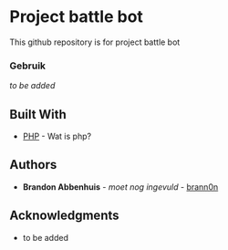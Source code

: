 # Project battle bot
This github repository is for project battle bot

### Gebruik

*to be added*

## Built With

* [PHP](https://php.net) - Wat is php?

## Authors

* **Brandon Abbenhuis** - *moet nog ingevuld* - [brann0n](https://github.com/brann0n)

## Acknowledgments

* to be added


